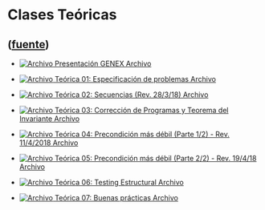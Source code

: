 # Clases Teóricas
([fuente](https://campus.exactas.uba.ar/course/view.php?id=987&section=5))
---
  - [![Archivo](https://campus.exactas.uba.ar/theme/image.php/magazine/core/1462913092/f/pdf) Presentación GENEX Archivo](https://campus.exactas.uba.ar/mod/resource/view.php?id=60021)

  - [![Archivo](https://campus.exactas.uba.ar/theme/image.php/magazine/core/1462913092/f/pdf) Teórica 01: Especificación de problemas Archivo](https://campus.exactas.uba.ar/mod/resource/view.php?id=60022)

  - [![Archivo](https://campus.exactas.uba.ar/theme/image.php/magazine/core/1462913092/f/pdf) Teórica 02: Secuencias (Rev. 28/3/18) Archivo](https://campus.exactas.uba.ar/mod/resource/view.php?id=60325)

  - [![Archivo](https://campus.exactas.uba.ar/theme/image.php/magazine/core/1462913092/f/pdf) Teórica 03: Corrección de Programas y Teorema del Invariante Archivo](https://campus.exactas.uba.ar/mod/resource/view.php?id=60331)

  - [![Archivo](https://campus.exactas.uba.ar/theme/image.php/magazine/core/1462913092/f/pdf) Teórica 04: Precondición más débil (Parte 1/2) - Rev. 11/4/2018 Archivo](https://campus.exactas.uba.ar/mod/resource/view.php?id=60534)

  - [![Archivo](https://campus.exactas.uba.ar/theme/image.php/magazine/core/1462913092/f/pdf) Teórica 05: Precondición más débil (Parte 2/2) - Rev. 19/4/18 Archivo](https://campus.exactas.uba.ar/mod/resource/view.php?id=60536)

  - [![Archivo](https://campus.exactas.uba.ar/theme/image.php/magazine/core/1462913092/f/pdf) Teórica 06: Testing Estructural Archivo](https://campus.exactas.uba.ar/mod/resource/view.php?id=61086)

  - [![Archivo](https://campus.exactas.uba.ar/theme/image.php/magazine/core/1462913092/f/pdf) Teórica 07: Buenas prácticas Archivo](https://campus.exactas.uba.ar/mod/resource/view.php?id=61087)

